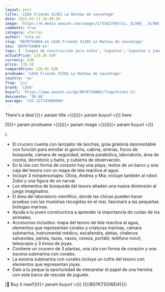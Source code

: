 ```yaml
---
layout: post
title: 'LEGO Friends 41381 Le Bateau de sauvetage'
date: 2023-03-13 16:49:59
image: 'https://m.media-amazon.com/images/I/51627U0tcCL._SL500_._SL400_.jpg'
comments: true
category: ofertas
author: 'tole.es'
slug: 'B07KTSGWD4-es LEGO Friends 41381 Le Bateau de sauvetage'
sku: 'B07KTSGWD4-es'
tags: [ 'Juegos de construcción para niños','Juguetes','Juguetes y juegos','Sets de construcción','lego','🇪🇸', ]
actualPrice: 139.38 EUR
currency: EUR
price: 139.38
comparePrice: 220.05 EUR
prodname: 'LEGO Friends 41381 Le Bateau de sauvetage'
country: 'es'
flag: '🇪🇸'
brand: 'LEGO'
buyurl: 'https://www.amazon.es/dp/B07KTSGWD4/?tag=tolees-21'
descuento: '36.66'
average: '132.127743999999'
---
```


There's a deal [{{< param title >}}]({{< param buyurl >}})  here:

[![{{< param prodname >}}]({{< param image >}})]({{< param buyurl >}})

ℹ️:

- El crucero cuenta con lanzador de lanchas, grúa giratoria desmontable con función para enrollar el gancho, cabina, sirenas, focos de búsqueda, cámara de seguridad, antena parabólica, laboratorio, área de cocina, dormitorio y baño, y cubierta de observación.
- En la isla con forma de corazón hay una playa, restos de un barco y una caja del tesoro con un mapa de tela reactiva al agua.
- Incluye 3 minipersonajes: Olivia, Andrea y Mia; incluye también al robot Zobo y una figura de un narval.
- Los elementos de búsqueda del tesoro añaden una nueva dimensión al juego imaginativo.
- El área del laboratorio científico, donde las chicas pueden hacer pruebas con las muestras recogidas en el mar, fascinará a las pequeñas biólogas marinas.
- Ayuda a tu joven constructora a aprender la importancia de cuidar de los animales.
- Accesorios incluidos: mapa del tesoro de tela reactiva al agua, elementos que representan corales y criaturas marinas, cámara submarina, instrumental médico, escafandra, aletas, chalecos salvavidas, pelota, tazas, vasos, cereza, portátil, teléfono móvil, telescopio y 3 tonos de joyas.
- Contiene un crucero de 3 plantas, una isla con forma de corazón y una escena submarina con corales.
- La escena submarina con corales incluye un cofre del tesoro con elementos que representan joyas.
- Dale a tu peque la oportunidad de interpretar el papel de una heroína con este barco de rescate de juguete.

[🛒 Buy it now!!]({{< param buyurl >}})
{{<world>}}B07KTSGWD4{{</world>}}
